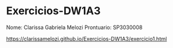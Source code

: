 # Exercicios-DW1A3
Nome: Clarissa Gabriela Melozi
Prontuario: SP3030008

https://clarissamelozi.github.io/Exercicios-DW1A3/exercicio1.html
